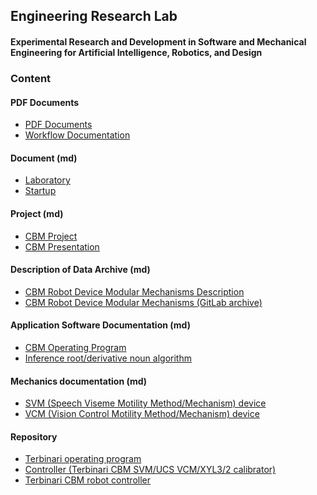 ## Engineering Research Lab
#### Experimental Research and Development in Software and Mechanical Engineering for Artificial Intelligence, Robotics, and Design
### Content
#### PDF Documents
 - [PDF Documents](https://github.com/Engineering-Research-Lab/Workflow-Documentation/tree/main/Docs/PDF)
 - [Workflow Documentation](https://github.com/Engineering-Research-Lab/Workflow-Documentation)
#### Document (md)
 - [Laboratory](https://github.com/Engineering-Research-Lab/Engineering-Research-Lab/blob/main/Documentation/Project/Engineering-Research-Lab.md)
 - [Startup](https://github.com/Toy-Artificial-Intelligence-lab/Documentation/blob/main/Docs/Project/laboratory-startup.md)
#### Project (md)
 - [CBM Project](https://github.com/Engineering-Research-Lab/Engineering-Research-Lab/blob/main/Documentation/Project/CBM-Project.md)
 - [CBM Presentation](https://github.com/Toy-Artificial-Intelligence-lab/Documentation/blob/main/Docs/Project/cbm-presentation.md)
#### Description of Data Archive (md)
 - [CBM Robot Device Modular Mechanisms Description](https://github.com/ladooniani/terbinari-cbm-parts/blob/main/README.md)
 - [CBM Robot Device Modular Mechanisms (GitLab archive)](https://gitlab.com/ladooniani/terbinari-cbm-robot-mechanism)
#### Application Software Documentation (md)
 - [CBM Operating Program](https://github.com/ladooniani/terbinari-cbm/blob/main/README.md)
 - [Inference root/derivative noun algorithm](https://github.com/ladooniani/inference-root-derivative-noun/blob/main/README.md)
#### Mechanics documentation (md)
 - [SVM (Speech Viseme Motility Method/Mechanism) device]( https://github.com/ladooniani/SVM/blob/main/README.md)
 - [VCM (Vision Control Motility Method/Mechanism) device](https://github.com/ladooniani/VCM/blob/main/README.md)
#### Repository
 - [Terbinari operating program]( https://github.com/ladooniani/Terbinari-CBM-Tet)
 - [Controller (Terbinari CBM SVM/UCS VCM/XYL3/2 calibrator)](https://github.com/ladooniani/cbm-controller-calibrator)
 - [Terbinari CBM robot controller](https://github.com/ladooniani/terbinari-cbm-controller)

<!---
 - [Inference root algorithm](https://github.com/ladooniani/inference-root-algorithm) \
#### Links
 - [TAI lab (page)](https://ladooniani.github.io/tailab/)
 - [TAI lab static page (code repo)](https://github.com/ladooniani/tailab)
 - [TAI lab (GitLab page)](https://ladooniani.gitlab.io/tailab/)
 - [TAI lab static page (GitLab code repo)](https://gitlab.com/ladooniani/tailab)
--->
